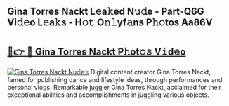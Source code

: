 ## Gina Torres Nackt L𝚎a𝚔ed N𝚞𝚍e - Part-Q6G Vi𝚍𝚎o L𝚎a𝚔s - H𝚘𝚝 O𝚗𝚕yf𝚊ns P𝚑𝚘tos Aa86V

# <h2><a href="http://kf1c96o.oniu.top/?m=Gina+Torres+Nackt">🔗👉 🔴 Gina Torres Nackt P𝚑ot𝚘𝚜 V𝚒d𝚎o</a></h2>

[![Gina Torres Nackt Nu𝚍e𝚜](https://i.imgur.com/0qMVB7G.gif)](http://kf1c96o.oniu.top/?m=Gina+Torres+Nackt)
Digital content creator Gina Torres Nackt, famed for publishing dance and lifestyle ideas, through performances and personal vlogs. Remarkable juggler Gina Torres Nackt, acclaimed for their exceptional abilities and accomplishments in juggling various objects.  
